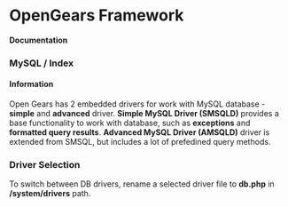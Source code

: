 # OpenGears Framework
**Documentation**

### MySQL / Index

#### Information

Open Gears has 2 embedded drivers for work with MySQL database - **simple** and **advanced** driver.
**Simple MySQL Driver (SMSQLD)** provides a base functionality to work with database, such as **exceptions** and **formatted query results**.
**Advanced MySQL Driver (AMSQLD)** driver is extended from SMSQL, but includes a lot of prefedined query methods. 

### Driver Selection

To switch between DB drivers, rename a selected driver file to **db.php** in **/system/drivers** path.


